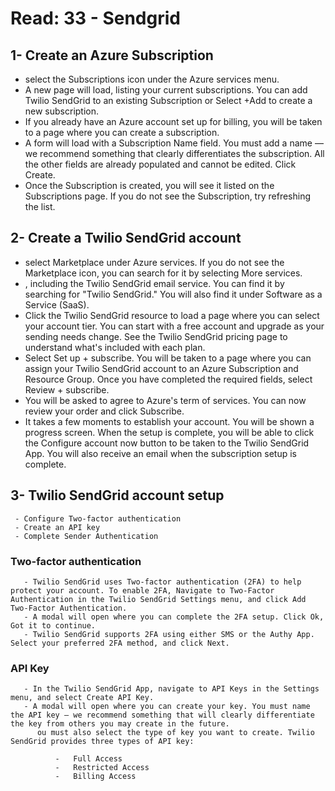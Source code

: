 # Read: 33 - Sendgrid

 ## 1- Create an Azure Subscription
 - select the Subscriptions icon under the Azure services menu.  
 - A new page will load, listing your current subscriptions. You can add Twilio SendGrid to an existing Subscription or Select +Add to create a new subscription.  
 - If you already have an Azure account set up for billing, you will be taken to a page where you can create a subscription.  
 -  A form will load with a Subscription Name field. You must add a name — we recommend something that clearly differentiates the subscription. All the other fields are already populated and cannot be edited. Click Create.  
 -  Once the Subscription is created, you will see it listed on the Subscriptions page. If you do not see the Subscription, try refreshing the list.  
 
 ## 2- Create a Twilio SendGrid account
 - select Marketplace under Azure services. If you do not see the Marketplace icon, you can search for it by selecting More services.  
 - , including the Twilio SendGrid email service. You can find it by searching for "Twilio SendGrid." You will also find it under Software as a Service (SaaS).  
 - Click the Twilio SendGrid resource to load a page where you can select your account tier. You can start with a free account and upgrade as your sending needs change. See the Twilio SendGrid pricing page to understand what's included with each plan.  
 - Select Set up + subscribe. You will be taken to a page where you can assign your Twilio SendGrid account to an Azure Subscription and Resource Group. Once you have completed the required fields, select Review + subscribe.  
 - You will be asked to agree to Azure's term of services. You can now review your order and click Subscribe.  
 - It takes a few moments to establish your account. You will be shown a progress screen. When the setup is complete, you will be able to click the Configure account now button to be taken to the Twilio SendGrid App. You will also receive an email when the subscription setup is complete.   
 
 ## 3- Twilio SendGrid account setup
     - Configure Two-factor authentication
     - Create an API key
     - Complete Sender Authentication
 
###  Two-factor authentication
       - Twilio SendGrid uses Two-factor authentication (2FA) to help protect your account. To enable 2FA, Navigate to Two-Factor Authentication in the Twilio SendGrid Settings menu, and click Add Two-Factor Authentication.  
       - A modal will open where you can complete the 2FA setup. Click Ok, Got it to continue.  
       - Twilio SendGrid supports 2FA using either SMS or the Authy App. Select your preferred 2FA method, and click Next.
       
### API Key
       - In the Twilio SendGrid App, navigate to API Keys in the Settings menu, and select Create API Key.
       - A modal will open where you can create your key. You must name the API key — we recommend something that will clearly differentiate the key from others you may create in the future.  
          ou must also select the type of key you want to create. Twilio SendGrid provides three types of API key:

              -   Full Access
              -   Restricted Access  
              -   Billing Access
